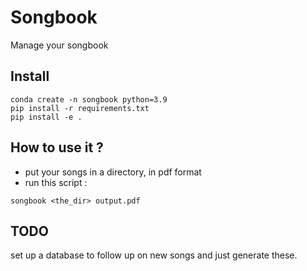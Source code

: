 # Songbook 

Manage your songbook 

## Install 

```commandline
conda create -n songbook python=3.9
pip install -r requirements.txt
pip install -e . 
```

## How to use it ? 

* put your songs in a directory, in pdf format
* run this script : 

```commandline
songbook <the_dir> output.pdf
```

## TODO 

set up a database to follow up on new songs and just generate these.